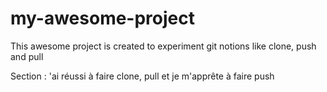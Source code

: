 # my-awesome-project

This awesome project is created to experiment git notions like clone, push and pull

Section :
'ai réussi à faire clone, pull et je m'apprête à faire push
